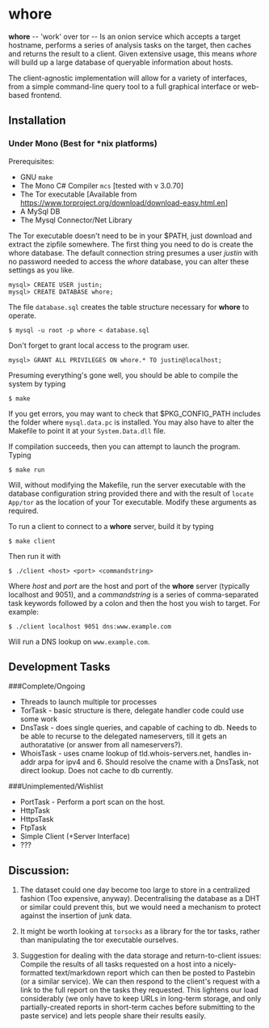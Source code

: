 whore
=====

**whore** -- 'work' over tor -- Is an onion service which accepts a target hostname, performs a series of analysis tasks on the target, then caches and returns the result to a client. Given extensive usage, this means *whore* will build up a large database of queryable information about hosts.

The client-agnostic implementation will allow for a variety of interfaces, from a simple command-line query tool to a full graphical interface or web-based frontend. 

Installation
------------

### Under Mono (Best for \*nix platforms)

Prerequisites:

+ GNU `make`
+ The Mono C# Compiler `mcs` [tested with v 3.0.70]
+ The Tor executable [Available from <https://www.torproject.org/download/download-easy.html.en>]
+ A MySql DB
+ The Mysql Connector/Net Library


The Tor executable doesn't need to be in your $PATH, just download and extract the zipfile somewhere. The first thing you need to do is create the whore database. The default connection string presumes a user *justin* with no password needed to access the *whore* database, you can alter these settings as you like.

    mysql> CREATE USER justin;
    mysql> CREATE DATABASE whore;

The file `database.sql` creates the table structure necessary for **whore** to operate. 

    $ mysql -u root -p whore < database.sql

Don't forget to grant local access to the program user.

    mysql> GRANT ALL PRIVILEGES ON whore.* TO justin@localhost; 

Presuming everything's gone well, you should be able to compile the system by typing

    $ make

If you get errors, you may want to check that $PKG\_CONFIG\_PATH includes the folder where `mysql.data.pc` is installed. You may also have to alter the Makefile to point it at your `System.Data.dll` file. 

If compilation succeeds, then you can attempt to launch the program. Typing

    $ make run

Will, without modifying the Makefile, run the server executable with the database configuration string provided there and with the result of `locate App/tor` as the location of your Tor executable. Modify these arguments as required. 

To run a client to connect to a **whore** server, build it by typing

    $ make client

Then run it with

    $ ./client <host> <port> <commandstring>

Where *host* and *port* are the host and port of the **whore** server (typically localhost and 9051), and a *commandstring* is a series of comma-separated task keywords followed by a colon and then the host you wish to target. For example:

    $ ./client localhost 9051 dns:www.example.com

Will run a DNS lookup on `www.example.com`. 


Development Tasks
-----------------------

###Complete/Ongoing
+ Threads to launch multiple tor processes
+ TorTask - basic structure is there, delegate handler code could use some work
+ DnsTask - does single queries, and capable of caching to db. Needs to be able to recurse to the delegated nameservers, till it gets an authoratative (or answer from all nameservers?). 
+ WhoisTask - uses cname lookup of tld.whois-servers.net, handles in-addr arpa for ipv4 and 6. Should resolve the cname with a DnsTask, not direct lookup. Does not cache to db currently.

###Unimplemented/Wishlist
+ PortTask - Perform a port scan on the host. 
+ HttpTask 
+ HttpsTask
+ FtpTask
+ Simple Client (+Server Interface)
+ ???
	
	
Discussion:
------------------------
1. The dataset could one day become too large to store in a centralized fashion (Too expensive, anyway). Decentralising the database as a DHT or similar could prevent this, but we would need a mechanism to protect against the insertion of junk data.
 
2. It might be worth looking at `torsocks` as a library for the tor tasks, rather than manipulating the tor executable ourselves.	

3. Suggestion for dealing with the data storage and return-to-client issues: Compile the results of all tasks requested on a host into a nicely-formatted text/markdown report which can then be posted to Pastebin (or a similar service). We can then respond to the client's request with a link to the full report on the tasks they requested. This lightens our load considerably (we only have to keep URLs in long-term storage, and only partially-created reports in short-term caches before submitting to the paste service) and lets people share their results easily.
